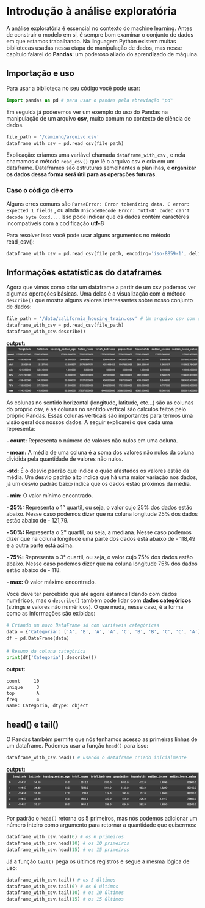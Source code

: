 # Introdução à análise exploratória
A análise exploratória é essencial no contexto do machine learning. Antes de construir o modelo em si, é sempre bom examinar o conjunto de dados em que estamos trabalhando. Na linguagem Python existem muitas bibliotecas usadas nessa etapa de manipulação de dados, mas nesse capítulo falarei do **Pandas**: um poderoso aliado do aprendizado de máquina.

## Importação e uso
Para usar a biblioteca no seu código você pode usar:

```python
import pandas as pd # para usar o pandas pela abreviação "pd"
```

Em seguida já poderemos ver um exemplo do uso do Pandas na manipulação de um arquivo **csv**, muito comum no contexto de ciência de dados. 

```python
file_path = '/caminho/arquivo.csv'
dataframe_with_csv = pd.read_csv(file_path)
```

Explicação: criamos uma variável chamada 
`dataframe_with_csv`
, e nela chamamos o método
`read_csv()`
que lê o arquivo csv e cria em um dataframe. Dataframes são estruturas semelhantes a planilhas, e **organizar os dados dessa forma será útil para as operações futuras**.

### Caso o código dê erro
Alguns erros comuns são 
`ParseError: Error tokenizing data. C error: Expected 1 fields`
, ou ainda
`UnicodeDecode Error: 'utf-8' codec can't decode byte 0xcd...`.
Isso pode indicar que os dados contém caractéres incompatíveis com a codificação **utf-8**

Para resolver isso você pode usar alguns argumentos no método read_csv():
```python
dataframe_with_csv = pd.read_csv(file_path, encoding='iso-8859-1', delimiter=';')
```

## Informações estatísticas do dataframes
Agora que vimos como criar um dataframe a partir de um csv podemos ver algumas operações básicas. Uma delas é a visualização com o método 
`describe()`
que mostra alguns valores interessantes sobre nosso conjunto de dados: 

```python
file_path = '/data/california_housing_train.csv' # Um arquivo csv com dados imobiliários
dataframe_with_csv = pd.read_csv(file_path)
dataframe_with_csv.describe()
```
**output:**
![Output](output_describe.png)

As colunas no sentido horizontal (longitude, latitude, etc...) são as colunas do próprio csv, e as colunas no sentido vertical são cálculos feitos pelo próprio Pandas. Essas colunas verticais são importantes para termos uma visão geral dos nossos dados. A seguir explicarei o que cada uma representa:

**- count:** Representa o número de valores não nulos em uma coluna.

**- mean:** A média de uma coluna é a soma dos valores não nulos da coluna dividida pela quantidade de valores não nulos.

**-std:** É o desvio padrão que indica o quão afastados os valores estão da média. Um desvio padrão alto indica que há uma maior variação nos dados, já um desvio padrão baixo indica que os dados estão próximos da média.

**- min:** O valor mínimo encontrado.

**- 25%:** Representa o 1° quartil, ou seja, o valor cujo 25% dos dados estão abaixo. Nesse caso podemos dizer que na coluna longitude 25% dos dados estão abaixo de - 121,79.

**- 50%:** Representa o 2° quartil, ou seja, a mediana. Nesse caso podemos dizer que na coluna longitude uma parte dos dados está abaixo de - 118,49 e a outra parte está acima.

**- 75%:** Representa o 3° quartil, ou seja, o valor cujo 75% dos dados estão abaixo. Nesse caso podemos dizer que na coluna longitude 75% dos dados estão abaixo de - 118.

**- max:** O valor máximo encontrado.

Você deve ter percebido que até agora estamos lidando com dados numéricos, mas o 
`describe()` 
também pode lidar com **dados categóricos** (strings e valores não numéricos). O que muda, nesse caso, é a forma como as informações são exibidas: 

```python
# Criando um novo DataFrame só com variáveis categóricas
data = {'Categoria': ['A', 'B', 'A', 'A', 'C', 'B', 'B', 'C', 'C', 'A']}
df = pd.DataFrame(data)

# Resumo da coluna categórica
print(df['Categoria'].describe())
```

**output:**

```
count     10
unique     3
top        A
freq       4
Name: Categoria, dtype: object
```

## head() e tail()
O Pandas também permite que nós tenhamos acesso as primeiras linhas de um dataframe. Podemos usar a função
`head()` 
para isso:

```python
dataframe_with_csv.head() # usando o dataframe criado inicialmente
```
**output:**
![](head.png)

Por padrão o 
`head()`
retorna os 5 primeiros, mas nós podemos adicionar um número inteiro como argumento para retornar a quantidade que quisermos:

```python
dataframe_with_csv.head(6) # os 6 primeiros
dataframe_with_csv.head(10) # os 10 primeiros
dataframe_with_csv.head(15) # os 15 primeiros
```

Já a função 
`tail()`
pega os últimos registros e segue a mesma lógica de uso:

```python
dataframe_with_csv.tail() # os 5 últimos
dataframe_with_csv.tail(6) # os 6 últimos
dataframe_with_csv.tail(10) # os 10 últimos
dataframe_with_csv.tail(15) # os 15 últimos
```